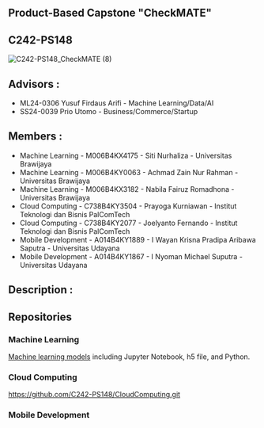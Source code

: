 ## Product-Based Capstone "CheckMATE" 
## C242-PS148
![C242-PS148_CheckMATE (8)](https://github.com/user-attachments/assets/4c683e84-4039-4b0f-b061-3b5d023cc39b)

## Advisors :
- ML24-0306 Yusuf Firdaus Arifi - Machine Learning/Data/AI
- SS24-0039 Prio Utomo - Business/Commerce/Startup

## Members :

- Machine Learning - M006B4KX4175 - Siti Nurhaliza - Universitas Brawijaya
- Machine Learning - M006B4KY0063 - Achmad Zain Nur Rahman - Universitas Brawijaya
- Machine Learning - M006B4KX3182 - Nabila Fairuz Romadhona - Universitas Brawijaya
- Cloud Computing - C738B4KY3504 - Prayoga Kurniawan - Institut Teknologi dan Bisnis PalComTech
- Cloud Computing - C738B4KY2077 - Joelyanto Fernando - Institut Teknologi dan Bisnis PalComTech
- Mobile Development - A014B4KY1889 - I Wayan Krisna Pradipa Aribawa Saputra - Universitas Udayana
- Mobile Development - A014B4KY1867 - I Nyoman Michael Suputra - Universitas Udayana

## Description :

## Repositories

### Machine Learning
[Machine learning models](https://github.com/C242-PS148/MachineLearning) including Jupyter Notebook, h5 file, and Python.
### Cloud Computing
https://github.com/C242-PS148/CloudComputing.git
### Mobile Development
